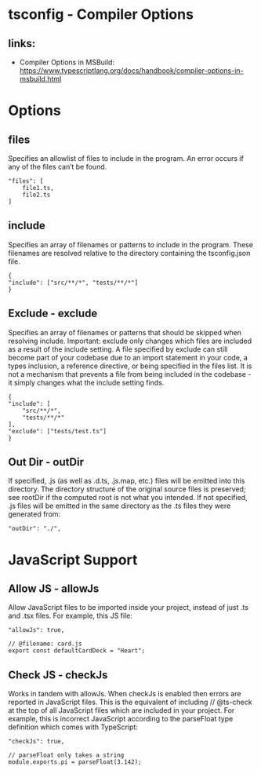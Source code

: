 # tsconfig - Compiler Options

## links:

- Compiler Options in MSBuild: https://www.typescriptlang.org/docs/handbook/compiler-options-in-msbuild.html

# Options

## files

Specifies an allowlist of files to include in the program. An error occurs if any of the files can’t be found.

    "files": [
        file1.ts,
        file2.ts
    ]

## include

Specifies an array of filenames or patterns to include in the program. These filenames are resolved relative to the directory containing the tsconfig.json file.

    {
    "include": ["src/**/*", "tests/**/*"]
    }

## Exclude - exclude

Specifies an array of filenames or patterns that should be skipped when resolving include.
Important: exclude only changes which files are included as a result of the include setting. A file specified by exclude can still become part of your codebase due to an import statement in your code, a types inclusion, a reference directive, or being specified in the files list.
It is not a mechanism that prevents a file from being included in the codebase - it simply changes what the include setting finds.

    {
    "include": [
        "src/**/*",
        "tests/**/*"
    ],
    "exclude": ["tests/test.ts"]
    }

## Out Dir - outDir

If specified, .js (as well as .d.ts, .js.map, etc.) files will be emitted into this directory. The directory structure of the original source files is preserved; see rootDir if the computed root is not what you intended.
If not specified, .js files will be emitted in the same directory as the .ts files they were generated from:

    "outDir": "./",

# JavaScript Support

## Allow JS - allowJs

Allow JavaScript files to be imported inside your project, instead of just .ts and .tsx files. For example, this JS file:

    "allowJs": true,

    // @filename: card.js
    export const defaultCardDeck = "Heart";

## Check JS - checkJs

Works in tandem with allowJs. When checkJs is enabled then errors are reported in JavaScript files. This is the equivalent of including // @ts-check at the top of all JavaScript files which are included in your project.
For example, this is incorrect JavaScript according to the parseFloat type definition which comes with TypeScript:

    "checkJs": true,

    // parseFloat only takes a string
    module.exports.pi = parseFloat(3.142);
